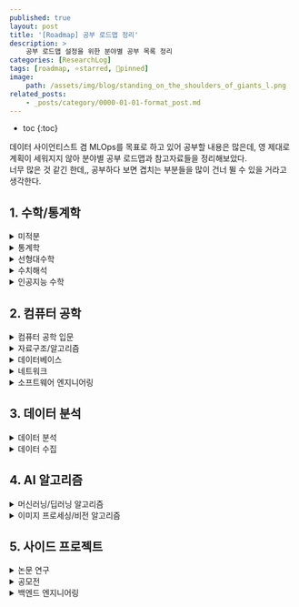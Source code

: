 ```yaml
---
published: true
layout: post
title: '[Roadmap] 공부 로드맵 정리'
description: >
    공부 로드맵 설정을 위한 분야별 공부 목록 정리
categories: [ResearchLog]
tags: [roadmap, ⭐starred, 📌pinned]
image:
    path: /assets/img/blog/standing_on_the_shoulders_of_giants_l.png
related_posts:
    - _posts/category/0000-01-01-format_post.md
---
```

* toc
{:toc}

데이터 사이언티스트 겸 MLOps를 목표로 하고 있어 공부할 내용은 많은데, 영 제대로 계획이 세워지지 않아 분야별 공부 로드맵과 참고자료들을 정리해보았다.  
너무 많은 것 같긴 한데,, 공부하다 보면 겹치는 부분들을 많이 건너 뛸 수 있을 거라고 생각한다.  

## 1. 수학/통계학

<details><summary>미적분</summary><div markdown="1">
- 🖥️[어른들을 위한 기초 수학: 초등부터 고등까지](https://www.edwith.org/sutudy)
- 🖥️[어른들을 위한 기초 수학: 미적분 삼각함수](https://www.edwith.org/sutudy2)
- 🖥️[어른들을 위한 기초 수학: 미적분 벡터](https://www.edwith.org/sutudy03)
- 🖥️[알고 보면 쉬운 미적분 이론](http://www.kmooc.kr/courses/course-v1:POSTECHk+MATH311+2020_1/about)
</div></details>

<details><summary>통계학</summary><div markdown="1">
- 📙[데이터 과학을 위한 통계](http://www.yes24.com/Product/Goods/99942893)
- 📙[An Introduction to Statistical Learning](https://www.statlearning.com/)
- 🖥️💡[통계학의 이해 Ⅰ](http://www.kmooc.kr/courses/course-v1:SookmyungK+SM_sta_004k+2019_03SM_02/about), [통계학의 이해 Ⅱ](http://www.kmooc.kr/courses/course-v1:SookmyungK+SM_sta_009k+2020_03SM_04/about)
- 🖥️[데이터로 배우는 통계학](http://www.kmooc.kr/courses/course-v1:SNUk+SNU064.020k+2022_T2/about)
- 🖥️[확률론](http://www.kocw.net/home/cview.do?cid=e8a7769e2bfe9497), [확률 및 통계(한양대학교 안종창)](http://www.kocw.net/home/cview.do?cid=0b0f037aa47cb5f0), [확률 및 통계(한양대학교 이상화)](http://www.kocw.net/home/cview.do?cid=a2881d53f7ea3252), [2014-2 확률통계론](https://www.youtube.com/watch?v=Qk-Qe06s3ow&list=PLSN_PltQeOyjGOCnBz402iwXeki2wVXMJ&index=2)
- 🖥️💡[베이지안통계학](http://www.kocw.net/home/cview.do?cid=2eea29dbf2f4e070)
- 🖥️[응용통계](http://www.kocw.net/home/cview.do?cid=6c61eb3c868f4d86)
- 🖥️[경영통계분석](http://www.kocw.net/home/cview.do?cid=8ab6016717940a1d), [경영통계](http://www.kocw.net/home/cview.do?cid=a9507fbd509f3590)
- 🖥️💡[수리통계학(I)](http://www.kocw.net/home/cview.do?cid=7c789810ade43386), [수리통계학2](http://www.kocw.net/home/cview.do?cid=d112ad1ca7f5fda9)
- 🖥️💡[회귀분석(I)](http://www.kocw.net/home/cview.do?cid=75c5b6edd7f56811), [회귀분석(II)](http://www.kocw.net/home/cview.do?cid=e2d49cb0ac4fd864)
- 🖥️💡[고급수리통계학특강(I)](http://www.kocw.net/home/cview.do?cid=59c49c26ad1cfb58), [고급통계학특강 (II)](http://www.kocw.net/home/cview.do?cid=f653717700cd7176)
- 🖥️[생존분석](http://www.kocw.net/home/cview.do?cid=decbdeb1b4af6adc)
- 🖥️💡[시계열분석 기법과 응용](http://www.kmooc.kr/courses/course-v1:POSTECHk+IMEN677+2021_T2/about), [2013 2학기 시계열분석](https://youtube.com/playlist?list=PLSN_PltQeOyjnE4AnJyQUlHXNwE_hVtKL)
</div></details>

<details><summary>선형대수학</summary><div markdown="1">
- 📙💡[딥러닝을 위한 선형대수학](http://www.yes24.com/Product/Goods/91574113)([강의](http://www.kmooc.kr/courses/course-v1:PNUk+LD_C01+2022_KM011/about))
- 🖥️[이상엽 선형대수학](https://youtube.com/playlist?list=PL127T2Zu76FuVMq1UQnZv9SG-GFIdZfLg)
- 🖥️[인공지능을 위한 선형대수](https://www.edwith.org/ai251)
- 🖥️[선형대수](http://www.kocw.net/home/cview.do?cid=e3763e4456cf47ed), [선형대수학](http://www.kmooc.kr/courses/course-v1:SKKUk+SKKU_2017_01+2021_T1/about)
</div></details>

<details><summary>수치해석</summary><div markdown="1">
- 🖥️[수치해석](http://www.kocw.net/home/cview.do?cid=b1ea166f713cbccf)
</div></details>

<details><summary>인공지능 수학</summary><div markdown="1">
- 🖥️[신경망 네트워크와 수학적 기반](http://www.kmooc.kr/courses/course-v1:CAUk+CAU_A01+2022_2/about)
- 🖥️[[A.I. SERIES] R을 활용한 통계학개론](http://www.kmooc.kr/courses/course-v1:PNUk+RS_C01+2022_KM_021/about)
- 🖥️[AI 연구자를 위한 통계적 학습론](http://www.kmooc.kr/courses/course-v1:PNUk+SL_C01+2021_KM_015/about)
- 🖥️[인공지능 수학 입문 (Introductory Mathematics for AI)](http://www.kmooc.kr/courses/course-v1:SKKUk+SKKU_57+2022_T2/about)
- 🖥️[인공지능 수학 기초 (Basic Mathematics for AI)](http://www.kmooc.kr/courses/course-v1:SKKUk+SKKU_58+2022_T2/about)
- 🖥️[인공지능 수학 활용 (Applications of Mathematics for AI)](http://www.kmooc.kr/courses/course-v1:SKKUk+SKKU_59+2022_T2/about)
- 🖥️[인공지능 수학 고급(Advanced Mathematics for AI)](http://www.kmooc.kr/courses/course-v1:SKKUk+SKKU_60+2022_T2/about)
- 🖥️[인공지능 및 기계학습 개론Ⅰ](https://www.edwith.org/machinelearning1_17), [인공지능 및 기계학습 개론 II](https://www.edwith.org/machinelearning2__17), [인공지능 및 기계학습 심화](https://www.edwith.org/aiml-adv)
</div></details>

## 2. 컴퓨터 공학

<details><summary>컴퓨터 공학 입문</summary><div markdown="1">
- 🖥️💡[CS50x Courses from Harvard](https://youtube.com/playlist?list=PLhQjrBD2T382_R182iC2gNZI9HzWFMC_8)
</div></details>

<details><summary>자료구조/알고리즘</summary><div markdown="1">
- 📙💡[파이썬 알고리즘 인터뷰](http://www.kyobobook.co.kr/product/detailViewKor.laf?mallGb=KOR&ejkGb=KOR&barcode=9791189909178)
- 🖥️[자료구조 및 알고리즘 개론 I](https://www.edwith.org/intro-data-and-algo-2018), [자료구조 및 알고리즘 개론 II](https://www.edwith.org/intro-data-and-algo-2-2018)
- 🖥️[[MIT]파이썬을 이용한 알고리즘의 이해](https://www.edwith.org/cs113)
- 🖥️[인공지능을 위한 알고리즘과 자료구조: 이론, 코딩, 그리고 컴퓨팅 사고](http://www.kmooc.kr/courses/course-v1:SKKUk+SKKU_46+2022_T2/about)
</div></details>

<details><summary>데이터베이스</summary><div markdown="1">
- 🔗[DATA ON-AIR: SQL](https://dataonair.or.kr/db-tech-reference/d-guide/sql/)
- 🖥️[파이썬을 이용한 데이터베이스 처리](https://www.edwith.org/cs202)(Python for Everybody의 부분 강의)
</div></details>

<details><summary>네트워크</summary><div markdown="1">
- [컴퓨터네트워크](http://www.kocw.net/home/cview.do?cid=6b984f376cfb8f70)
</div></details>

<details><summary>소프트웨어 엔지니어링</summary><div markdown="1">
- 🖥️[Python for Everybody](https://www.py4e.com/)([강의](https://www.coursera.org/specializations/python))
- 📙[전문가를 위한 파이썬](http://www.yes24.com/Product/Goods/44184320)
- 🔗[Git](https://git-scm.com/)
</div></details>

## 3. 데이터 분석

<details><summary>데이터 분석</summary><div markdown="1">
- 🖥️[데이터마이닝](http://www.kocw.net/home/cview.do?cid=b8cde50fa90f3e39)
- 🖥️[파이썬을 활용한 Business Data Analytics](http://www.kmooc.kr/courses/course-v1:KUSJ+KUSJ003+2021_T2/about)
- 🖥️[실사례를 통한 머신러닝 알고리즘 구현 실습](http://www.kmooc.kr/courses/course-v1:SSUk+SSMOOC22K+2021_T2/about)
- 🖥️[데이터과학을 위한 R프로그래밍](http://www.kmooc.kr/courses/course-v1:POSTECHk+IMEN491R+2022_T1/about)
- 🖥️[예측 및 분류를 위한 데이터 애널리틱스 기법](http://www.kmooc.kr/courses/course-v1:POSTECHk+IMEN472+2021_T1/about)
</div></details>

<details><summary>데이터 수집</summary><div markdown="1">
- 🖥️[파이썬을 이용한 웹 스크래핑](https://www.edwith.org/cs201)(Python for Everybody의 부분 강의)
</div></details>

## 4. AI 알고리즘

<details><summary>머신러닝/딥러닝 알고리즘</summary><div markdown="1">
- 📙💡[핸즈온 머신러닝 2판](http://www.kyobobook.co.kr/product/detailViewKor.laf?mallGb=KOR&ejkGb=KOR&barcode=9791162242964)
- 📙💡[밑바닥부터 시작하는 딥러닝 세트(1권~3권)](http://www.kyobobook.co.kr/product/detailViewKor.laf?ejkGb=KOR&mallGb=KOR&barcode=2909101194203&orderClick=LAG&Kc=)
- 🖥️💡[Stanford University CS229](https://youtube.com/playlist?list=PLoROMvodv4rMiGQp3WXShtMGgzqpfVfbU)
- 🖥️ [Harvard CS50AI 강의노트](https://wikidocs.net/book/6038)
- 🖥️💡[모두를 위한 딥러닝](https://youtube.com/playlist?list=PLlMkM4tgfjnLSOjrEJN31gZATbcj_MpUm)
- 🖥️[논문으로 짚어보는 딥러닝의 맥](https://www.edwith.org/deeplearningchoi)
- 🖥️[머신러닝을 위한 파이썬](www.boostcourse.org/ai222)
- 🖥️[러닝 딥러닝](https://youtube.com/playlist?list=PL1H8jIvbSo1q6PIzsWQeCLinUj_oPkLjc)
- 🖥️[파이토치로 시작하는 딥러닝 기초](https://www.boostcourse.org/ai214)
- 🖥️[텐서플로우로 시작하는 딥러닝 기초](https://www.boostcourse.org/ai212)
- 🖥️💡[딥러닝 1단계: 신경망과 딥러닝](https://www.boostcourse.org/ai215), [딥러닝 2단계: 심층 신경망 성능 향상시키기](https://www.boostcourse.org/ai216), [딥러닝 3단계: 머신러닝 프로젝트 구조화하기](https://www.boostcourse.org/ai217), [딥러닝 4단계: 합성곱 신경망 네트워크 (CNN)](https://www.edwith.org/ai218)
- 🖥️[딥러닝의 깊이 있는 이해를 위한 머신러닝](http://www.kmooc.kr/courses/course-v1:CAUk+CAU_A02+2022_1/about)
- 🖥️[머신러닝](http://www.kmooc.kr/courses/course-v1:SNUk+SNU050_011k+2020_T2/about)
- 🖥️[머신러닝과 딥러닝 BASIC](https://www.edwith.org/others26)
- 🖥️[Bayesian Deep Learning](https://www.edwith.org/bayesiandeeplearning)
- 🖥️[Reinforcement Learning](https://www.edwith.org/others27)
</div></details>

<details><summary>이미지 프로세싱/비전 알고리즘</summary><div markdown="1">
- 🖥️[OpenCV Python 강좌](https://youtube.com/playlist?list=PLwfJJiO20qkDue05S5MNhgYNnClMVlagN)
- 🖥️💡[Stanford University CS231n](https://youtube.com/playlist?list=PL3FW7Lu3i5JvHM8ljYj-zLfQRF3EO8sYv)
</div></details>

## 5. 사이드 프로젝트

<details><summary>논문 연구</summary><div markdown="1">
- 🖥️💡[학술논문작성법](https://www.edwith.org/howtopaper)
</div></details>

<details><summary>공모전</summary><div markdown="1">
- 🏆[kaggle](https://www.kaggle.com/)
- 🏆[DACON](https://dacon.io/)
- 🏆[디지털산업혁신빅데이터플랫폼](https://bigdata-dx.kr/)
</div></details>

<details><summary>백엔드 엔지니어링</summary><div markdown="1">
- 🔗[FastAPI](https://fastapi.tiangolo.com/ko/), 📙[점프 투 FastAPI](https://wikidocs.net/book/8531)
- 🔗[Django](https://docs.djangoproject.com/ko/4.1/intro/), 📙[점프 투 장고](https://wikidocs.net/book/4223)
</div></details>
